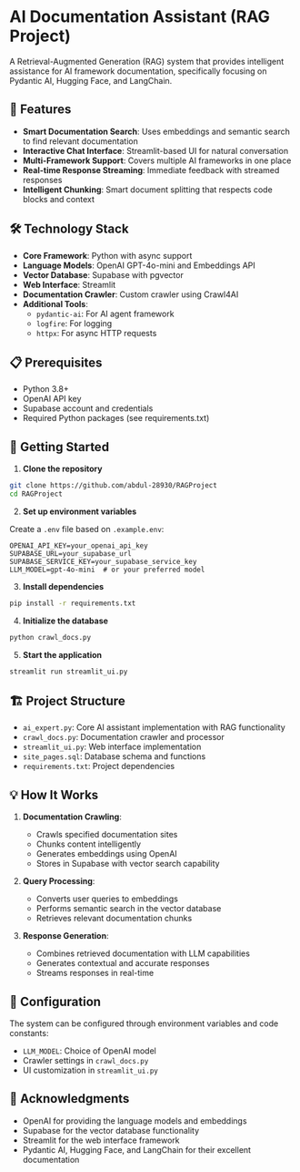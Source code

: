 # AI Documentation Assistant (RAG Project)

A Retrieval-Augmented Generation (RAG) system that provides intelligent assistance for AI framework documentation, specifically focusing on Pydantic AI, Hugging Face, and LangChain.

## 🌟 Features

- **Smart Documentation Search**: Uses embeddings and semantic search to find relevant documentation
- **Interactive Chat Interface**: Streamlit-based UI for natural conversation
- **Multi-Framework Support**: Covers multiple AI frameworks in one place
- **Real-time Response Streaming**: Immediate feedback with streamed responses
- **Intelligent Chunking**: Smart document splitting that respects code blocks and context

## 🛠️ Technology Stack

- **Core Framework**: Python with async support
- **Language Models**: OpenAI GPT-4o-mini and Embeddings API
- **Vector Database**: Supabase with pgvector
- **Web Interface**: Streamlit
- **Documentation Crawler**: Custom crawler using Crawl4AI
- **Additional Tools**:
  - `pydantic-ai`: For AI agent framework
  - `logfire`: For logging
  - `httpx`: For async HTTP requests

## 📋 Prerequisites

- Python 3.8+
- OpenAI API key
- Supabase account and credentials
- Required Python packages (see requirements.txt)

## 🚀 Getting Started

1. **Clone the repository**

```bash
git clone https://github.com/abdul-28930/RAGProject
cd RAGProject
```

2. **Set up environment variables**

Create a `.env` file based on `.example.env`:

```env
OPENAI_API_KEY=your_openai_api_key
SUPABASE_URL=your_supabase_url
SUPABASE_SERVICE_KEY=your_supabase_service_key
LLM_MODEL=gpt-4o-mini  # or your preferred model
```

3. **Install dependencies**

```bash
pip install -r requirements.txt
```

4. **Initialize the database**

```bash
python crawl_docs.py
```

5. **Start the application**

```bash
streamlit run streamlit_ui.py
```

## 🏗️ Project Structure

- `ai_expert.py`: Core AI assistant implementation with RAG functionality
- `crawl_docs.py`: Documentation crawler and processor
- `streamlit_ui.py`: Web interface implementation
- `site_pages.sql`: Database schema and functions
- `requirements.txt`: Project dependencies

## 💡 How It Works

1. **Documentation Crawling**:
   - Crawls specified documentation sites
   - Chunks content intelligently
   - Generates embeddings using OpenAI
   - Stores in Supabase with vector search capability

2. **Query Processing**:
   - Converts user queries to embeddings
   - Performs semantic search in the vector database
   - Retrieves relevant documentation chunks

3. **Response Generation**:
   - Combines retrieved documentation with LLM capabilities
   - Generates contextual and accurate responses
   - Streams responses in real-time

## 🔧 Configuration

The system can be configured through environment variables and code constants:

- `LLM_MODEL`: Choice of OpenAI model
- Crawler settings in `crawl_docs.py`
- UI customization in `streamlit_ui.py`

## 🙏 Acknowledgments

- OpenAI for providing the language models and embeddings
- Supabase for the vector database functionality
- Streamlit for the web interface framework
- Pydantic AI, Hugging Face, and LangChain for their excellent documentation 